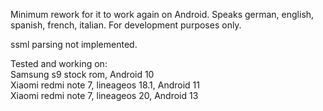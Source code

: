 Minimum rework for it to work again on Android. Speaks german, english, spanish, french, italian. For development purposes only.

ssml parsing not implemented.

Tested and working on:\
Samsung s9 stock rom, Android 10\
Xiaomi redmi note 7, lineageos 18.1, Android 11\
Xiaomi redmi note 7, lineageos 20, Android 13
